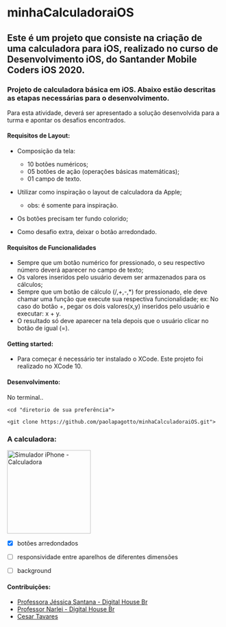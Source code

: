 # minhaCalculadoraiOS

## Este é um projeto que consiste na criação de uma calculadora para iOS, realizado no curso de Desenvolvimento iOS, do Santander Mobile Coders iOS 2020.

###  Projeto de calculadora básica em iOS. Abaixo estão descritas as etapas necessárias para o desenvolvimento.

Para esta atividade, deverá ser apresentado a solução desenvolvida para a turma e apontar os desafios encontrados.

#### Requisitos de Layout:

  * Composição da tela: 

      * 10 botões numéricos;
      * 05 botões de ação (operações básicas matemáticas); 
      * 01 campo de texto.
      
  * Utilizar como inspiração o layout de calculadora da Apple;
       * obs: é somente para inspiração.
       
  * Os botões precisam ter fundo colorido;
  
  * Como desafio extra, deixar o botão arredondado.

#### Requisitos de Funcionalidades

  * Sempre que um botão numérico for pressionado, o seu respectivo número deverá aparecer no campo de texto;
  * Os valores inseridos pelo usuário devem ser armazenados para os cálculos;
  * Sempre que um botão de cálculo (/,+,-,*) for pressionado, ele deve chamar uma função que execute sua respectiva funcionalidade;
        ex: No caso do botão +, pegar os dois valores(x,y) inseridos pelo usuário e executar: x + y.
  * O resultado só deve aparecer na tela depois que o usuário clicar no botão de igual (=).

#### Getting started:

  * Para começar é necessário ter instalado o XCode. Este projeto foi realizado no XCode 10.

#### Desenvolvimento:
  
  No terminal..
  
  `<cd "diretorio de sua preferência">`
  
  `<git clone https://github.com/paolapagotto/minhaCalculadoraiOS.git">`
  


### A calculadora: 


<img width="195" alt="Simulador iPhone - Calculadora" src="https://user-images.githubusercontent.com/55468847/92397741-3f823700-f11f-11ea-987e-6f7a0de74d50.png">

 - [X] botões arredondados

 - [ ] responsividade entre aparelhos de diferentes dimensões

 - [ ] background


#### Contribuições:

 * [Professora Jéssica Santana - Digital House Br](https://github.com/jeafsantana)
 * [Professor Narlei - Digital House Br](https://github.com/narlei)
 * [Cesar Tavares](https://github.com/cetava)
 
 
